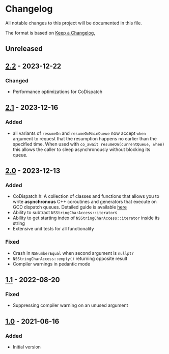 # Changelog
All notable changes to this project will be documented in this file.

The format is based on [Keep a Changelog](https://keepachangelog.com/en/1.0.0/),

## Unreleased

## [2.2] - 2023-12-22

### Changed
- Performance optimizations for CoDispatch

## [2.1] - 2023-12-16

### Added
- all variants of `resumeOn` and `resumeOnMainQueue` now accept `when` argument to request that the resumption happens no earlier than the specified time. When used with `co_await resumeOn(currentQueue, when)` this allows the caller to sleep asynchronously without blocking its queue.

## [2.0] - 2023-12-13

### Added
- CoDispatch.h: A collection of classes and functions that allows you to write **asynchronous** C++ coroutines and generators that execute on GCD dispatch queues. Detailed guide is available [here](https://github.com/gershnik/objc-helpers/blob/v2.0/doc/CoDispatch.md)
- Ability to subtract `NSStringCharAccess::iterator`s
- Ability to get starting index of `NSStringCharAccess::iterator` inside its string
- Extensive unit tests for all functionality

### Fixed
- Crash in `NSNumberEqual` when second argument is `nullptr`
- `NSStringCharAccess::empty()` returning opposite result
- Compiler warnings in pedantic mode

## [1.1] - 2022-08-20

### Fixed

- Suppressing compiler warning on an unused argument

## [1.0] - 2021-06-16

### Added
- Initial version

[1.0]: https://github.com/gershnik/objc-helpers/releases/tag/v1.0
[1.1]: https://github.com/gershnik/objc-helpers/releases/tag/v1.1
[2.0]: https://github.com/gershnik/objc-helpers/releases/v2.0
[2.1]: https://github.com/gershnik/objc-helpers/releases/v2.1
[2.2]: https://github.com/gershnik/objc-helpers/releases/v2.2
